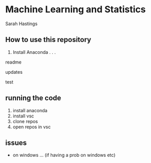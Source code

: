 # Machine Learning and Statistics

Sarah Hastings 

## How to use this repository 

1. Install Anaconda . . .

readme



updates

test


## running the code
1. install anaconda
2. install vsc
3. clone repos
4. open repos in vsc

## issues

- on windows ... (if having a prob on windows etc)

